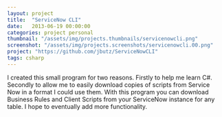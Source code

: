 ```yaml
---
layout: project
title:  "ServiceNow CLI"
date:   2013-06-19 00:00:00
categories: project personal
thumbnail: "/assets/img/projects.thumbnails/servicenowcli.png"
screenshot: "/assets/img/projects.screenshots/servicenowcli.00.png"
project: "https://github.com/jbutz/ServiceNowCLI"
tags: csharp
---
```

I created this small program for two reasons. Firstly to help me learn C#. Secondly to allow me to easily download copies of scripts from Service Now in a format I could use them.
With this program you can download Business Rules and Client Scripts from your ServiceNow instance for any table. I hope to eventually add more functionality.
